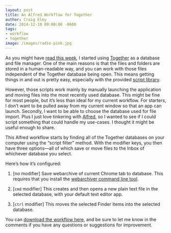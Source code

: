 ```yaml
---  
layout: post 
title: An Alfred Workflow for Together
author: Craig Eley 
date: 2014-12-10 09:00:00 -0600
tags: 
- workflow
- together
image: /images/radio-pink.jpg
---
```


As you might have [read this week](/2014-12-08/getting-together/), I started using [Together](http://reinventedsoftware.com/together/) as a database and file manager. One of the main reasons is that the files and folders are stored in a human-readable way, and you can work with those files independent of the Together database being open. This means getting things in and out is pretty easy, especially with the provided [script library](http://reinventedsoftware.com/together/scripts/index.html).

However, those scripts work mainly by manually launching the application and moving files into the most recently used database. This might be fine for most people, but it’s less than ideal for my current workflow. For starters, I don’t want to be pulled away from my current window so that an app can launch. Secondly, I want to be able to choose the database used for file import. Plus I just love tinkering with [Alfred](http://www.alfredapp.com/), so I wanted to see if I could script something that could handle my use-cases. I thought it might be useful enough to share.

This Alfred workflow starts by finding all of the Together databases on your computer using the “script filter” method. With the modifier keys, you then have three options—all of which save or move files to the Inbox of whichever database you select.

Here’s how it’s configured:

1. [no modifier] Save webarchive of current Chrome tab to database. This requires that you install the [webarchiver command line tool](https://github.com/newzealandpaul/webarchiver).

2. [`cmd` modifier] This creates and then opens a new plain text file in the selected database, with your default text editor app.

3. [`ctrl` modifier] This moves the selected Finder items into the selected database.

You can [download the workflow here](http://d.pr/f/1f04O), and be sure to let me know in the comments if you have any questions or suggestions for improvement.